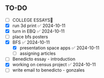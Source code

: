 ## TO-DO
- [ ] COLLEGE ESSAYS🔺 
- [x] run 3d print ✅ 2024-10-11
- [x] turn in EBQ ✅ 2024-10-11
- [ ] place bfs posters
- [x] BFS ✅ 2024-10-11
	- [x] presentation space apps ✅ 2024-10-11
	- [ ] assigning articles
- [ ] Benedicto essay - introduction
- [x] working on census project ✅ 2024-10-11
- [ ] write email to benedicto - gonzales
